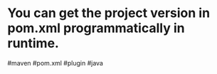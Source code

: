# You can get the project version in pom.xml programmatically in runtime.
#maven #pom.xml #plugin #java
